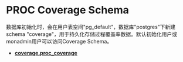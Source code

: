 # PROC Coverage Schema

数据库初始化时，会在用户表空间"pg\_default"，数据库"postgres"下新建schema "coverage"，用于持久化存储过程覆盖率数据。默认初始化用户或monadmin用户可以访问Coverage Schema。

-   **[coverage.proc_coverage](coverage-proc_coverage.md)**

